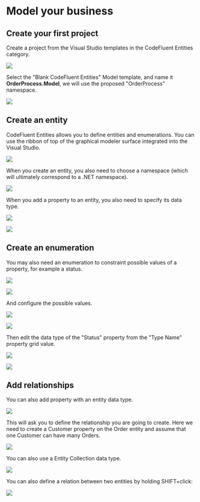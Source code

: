 # Model your business


## Create your first project

Create a project from the Visual Studio templates in the CodeFluent Entities category.

![](img/model-your-business-00.png)

Select the "Blank CodeFluent Entities" Model template, and name it **OrderProcess.Model**, we will use the proposed "OrderProcess" namespace.

![](img/model-your-business-14.png)


## Create an entity

CodeFluent Entities allows you to define entities and enumerations. You can use the ribbon of top of the graphical modeler surface integrated into the Visual Studio.

![](img/model-your-business-01.png)

When you create an entity, you also need to choose a namespace (which will ultimately correspond to a .NET namespace).

![](img/model-your-business-02.png)

When you add a property to an entity, you also need to specify its data type.

![](img/model-your-business-03.png)

![](img/model-your-business-04.png)


## Create an enumeration

You may also need an enumeration to constraint possible values of a property, for example a status.

![](img/model-your-business-05.png)

![](img/model-your-business-06.png)

And configure the possible values.

![](img/model-your-business-07.png)

![](img/model-your-business-08.png)

Then edit the data type of the "Status" property from the "Type Name" property grid value.

![](img/model-your-business-09.png)

![](img/model-your-business-10.png)


## Add relationships

You can also add property with an entity data type.

![](img/model-your-business-11.png)

This will ask you to define the relationship you are going to create. Here we need to create a Customer property on the Order entity and assume that one Customer can have many Orders.

![](img/model-your-business-12.png)

You can also use a Entity Collection data type.

![](img/model-your-business-13.png)

You can also define a relation between two entities by holding SHIFT+click:

![](img/model-your-business-15.png)


